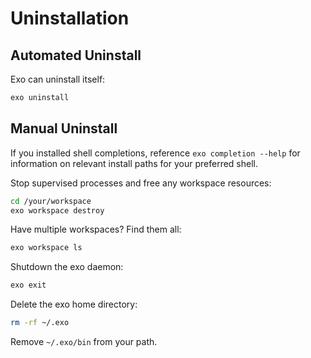 # Uninstallation

## Automated Uninstall

Exo can uninstall itself:

```bash
exo uninstall
```

## Manual Uninstall

If you installed shell completions, reference `exo completion --help` for
information on relevant install paths for your preferred shell.

Stop supervised processes and free any workspace resources:

```bash
cd /your/workspace
exo workspace destroy
```

Have multiple workspaces? Find them all:

```bash
exo workspace ls
```

Shutdown the exo daemon:

```bash
exo exit
```

Delete the exo home directory:

```bash
rm -rf ~/.exo
```

Remove `~/.exo/bin` from your path.
